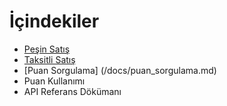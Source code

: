 # İçindekiler
* [Peşin Satış](/docs/pesin_satis.md)
* [Taksitli Satış](/docs/taksitli_satis.md)
* [Puan Sorgulama] (/docs/puan_sorgulama.md)
* Puan Kullanımı
* API Referans Dökümanı
